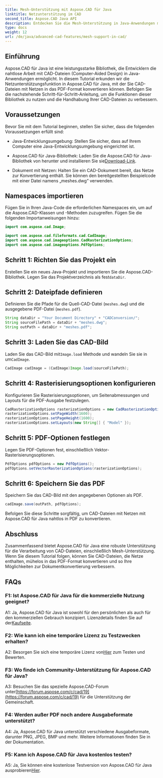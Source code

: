 ```yaml
---
title: Mesh-Unterstützung mit Aspose.CAD für Java
linktitle: Netzunterstützung im CAD
second_title: Aspose.CAD Java API
description: Entdecken Sie die Mesh-Unterstützung in Java-Anwendungen mit Aspose.CAD. Konvertieren Sie CAD-Dateien mühelos in PDF.
type: docs
weight: 12
url: /de/java/advanced-cad-features/mesh-support-in-cad/
---
```

## Einführung

Aspose.CAD für Java ist eine leistungsstarke Bibliothek, die Entwicklern die nahtlose Arbeit mit CAD-Dateien (Computer-Aided Design) in Java-Anwendungen ermöglicht. In diesem Tutorial erkunden wir die Netzunterstützungsfunktion in Aspose.CAD für Java, mit der Sie CAD-Dateien mit Netzen in das PDF-Format konvertieren können. Befolgen Sie die nachstehende Schritt-für-Schritt-Anleitung, um die Funktionen dieser Bibliothek zu nutzen und die Handhabung Ihrer CAD-Dateien zu verbessern.

## Voraussetzungen

Bevor Sie mit dem Tutorial beginnen, stellen Sie sicher, dass die folgenden Voraussetzungen erfüllt sind:

- Java-Entwicklungsumgebung: Stellen Sie sicher, dass auf Ihrem Computer eine Java-Entwicklungsumgebung eingerichtet ist.

-  Aspose.CAD für Java-Bibliothek: Laden Sie die Aspose.CAD für Java-Bibliothek von herunter und installieren Sie sie[Download-Link](https://releases.aspose.com/cad/java/).

- Dokument mit Netzen: Halten Sie ein CAD-Dokument bereit, das Netze zur Konvertierung enthält. Sie können den bereitgestellten Beispielcode mit einer Datei namens „meshes.dwg“ verwenden.

## Namespaces importieren

Fügen Sie in Ihren Java-Code die erforderlichen Namespaces ein, um auf die Aspose.CAD-Klassen und -Methoden zuzugreifen. Fügen Sie die folgenden Importanweisungen hinzu:

```java
import com.aspose.cad.Image;

import com.aspose.cad.fileformats.cad.CadImage;
import com.aspose.cad.imageoptions.CadRasterizationOptions;
import com.aspose.cad.imageoptions.PdfOptions;
```

## Schritt 1: Richten Sie das Projekt ein

Erstellen Sie ein neues Java-Projekt und importieren Sie die Aspose.CAD-Bibliothek. Legen Sie das Projektverzeichnis als fest`dataDir`.

## Schritt 2: Dateipfade definieren

Definieren Sie die Pfade für die Quell-CAD-Datei (`meshes.dwg`) und die ausgegebene PDF-Datei (`meshes.pdf`).

```java
String dataDir = "Your Document Directory" + "CADConversion/";
String sourceFilePath = dataDir + "meshes.dwg";
String outPath = dataDir + "meshes.pdf";
```

## Schritt 3: Laden Sie das CAD-Bild

 Laden Sie das CAD-Bild mit`Image.load` Methode und wandeln Sie sie in um`CadImage`.

```java
CadImage cadImage = (CadImage)Image.load(sourceFilePath);
```

## Schritt 4: Rasterisierungsoptionen konfigurieren

Konfigurieren Sie Rasterisierungsoptionen, um Seitenabmessungen und Layouts für die PDF-Ausgabe festzulegen.

```java
CadRasterizationOptions rasterizationOptions = new CadRasterizationOptions();
rasterizationOptions.setPageWidth(1600);
rasterizationOptions.setPageHeight(1600);
rasterizationOptions.setLayouts(new String[] { "Model" });
```

## Schritt 5: PDF-Optionen festlegen

Legen Sie PDF-Optionen fest, einschließlich Vektor-Rasterisierungsoptionen.

```java
PdfOptions pdfOptions = new PdfOptions();
pdfOptions.setVectorRasterizationOptions(rasterizationOptions);
```

## Schritt 6: Speichern Sie das PDF

Speichern Sie das CAD-Bild mit den angegebenen Optionen als PDF.

```java
cadImage.save(outPath, pdfOptions);
```

Befolgen Sie diese Schritte sorgfältig, um CAD-Dateien mit Netzen mit Aspose.CAD für Java nahtlos in PDF zu konvertieren.

## Abschluss

Zusammenfassend bietet Aspose.CAD für Java eine robuste Unterstützung für die Verarbeitung von CAD-Dateien, einschließlich Mesh-Unterstützung. Wenn Sie diesem Tutorial folgen, können Sie CAD-Dateien, die Netze enthalten, mühelos in das PDF-Format konvertieren und so Ihre Möglichkeiten zur Dokumentkonvertierung verbessern.

## FAQs

### F1: Ist Aspose.CAD für Java für die kommerzielle Nutzung geeignet?

 A1: Ja, Aspose.CAD für Java ist sowohl für den persönlichen als auch für den kommerziellen Gebrauch konzipiert. Lizenzdetails finden Sie auf der[Kaufseite](https://purchase.aspose.com/buy).

### F2: Wie kann ich eine temporäre Lizenz zu Testzwecken erhalten?

 A2: Besorgen Sie sich eine temporäre Lizenz von[Hier](https://purchase.aspose.com/temporary-license/) zum Testen und Bewerten.

### F3: Wo finde ich Community-Unterstützung für Aspose.CAD für Java?

 A3: Besuchen Sie das spezielle Aspose.CAD-Forum unter[https://forum.aspose.com/c/cad/19](https://forum.aspose.com/c/cad/19) für die Unterstützung der Gemeinschaft.

### F4: Werden außer PDF noch andere Ausgabeformate unterstützt?

A4: Ja, Aspose.CAD für Java unterstützt verschiedene Ausgabeformate, darunter PNG, JPEG, BMP und mehr. Weitere Informationen finden Sie in der Dokumentation.

### F5: Kann ich Aspose.CAD für Java kostenlos testen?

 A5: Ja, Sie können eine kostenlose Testversion von Aspose.CAD für Java ausprobieren[Hier](https://releases.aspose.com/).
